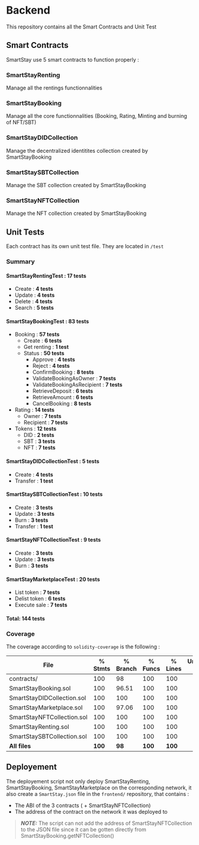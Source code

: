 # Backend

This repository contains all the Smart Contracts and Unit Test

## Smart Contracts

SmartStay use 5 smart contracts to function properly :

### SmartStayRenting

Manage all the rentings functionnalities

### SmartStayBooking

Manage all the core functionnalities (Booking, Rating, Minting and burning of NFT/SBT)

### SmartStayDIDCollection

Manage the decentralized identitites collection created by SmartStayBooking

### SmartStaySBTCollection

Manage the SBT collection created by SmartStayBooking

### SmartStayNFTCollection

Manage the NFT collection created by SmartStayBooking

## Unit Tests

Each contract has its own unit test file. They are located in `/test`

### Summary

#### SmartStayRentingTest : **17 tests**

* Create : **4 tests**
* Update : **4 tests**
* Delete : **4 tests**
* Search : **5 tests**

#### SmartStayBookingTest : **83 tests**

* Booking : **57 tests**
  * Create : **6 tests**
  * Get renting : **1 test**
  * Status : **50 tests**
    * Approve : **4 tests**
    * Reject : **4 tests**
    * ConfirmBooking : **8 tests**
    * ValidateBookingAsOwner : **7 tests**
    * ValidateBookingAsRecipient : **7 tests**
    * RetrieveDeposit : **6 tests**
    * RetrieveAmount : **6 tests**
    * CancelBooking : **8 tests**
* Rating : **14 tests**
  * Owner : **7 tests**
  * Recipient : **7 tests**
* Tokens : **12 tests**
  * DID : **2 tests**
  * SBT : **3 tests**
  * NFT : **7 tests**

#### SmartStayDIDCollectionTest : **5 tests**

* Create : **4 tests**
* Transfer : **1 test**

#### SmartStaySBTCollectionTest : **10 tests**

* Create : **3 tests**
* Update : **3 tests**
* Burn : **3 tests**
* Transfer : **1 test**

#### SmartStayNFTCollectionTest : **9 tests**

* Create : **3 tests**
* Update : **3 tests**
* Burn : **3 tests**

#### SmartStayMarketplaceTest : **20 tests**

* List token : **7 tests**
* Delist token : **6 tests**
* Execute sale : **7 tests**

#### **Total: 144 tests**

### Coverage

The coverage according to `solidity-coverage` is the following :

| File                       | % Stmts | % Branch | % Funcs | % Lines | Uncovered Lines |
| -------------------------- | ------- | -------- | ------- | ------- | --------------- |
| contracts/                 | 100     | 98       | 100     | 100     |                 |
| SmartStayBooking.sol       | 100     | 96.51    | 100     | 100     |                 |
| SmartStayDIDCollection.sol | 100     | 100      | 100     | 100     |                 |
| SmartStayMarketplace.sol   | 100     | 97.06    | 100     | 100     |                 |
| SmartStayNFTCollection.sol | 100     | 100      | 100     | 100     |                 |
| SmartStayRenting.sol       | 100     | 100      | 100     | 100     |                 |
| SmartStaySBTCollection.sol | 100     | 100      | 100     | 100     |                 |
| **All files**              | **100** | **98**   | **100** | **100** |                 |

## Deployement

The deployement script not only deploy SmartStayRenting, SmartStayBooking, SmartStayMarketplace on the corresponding network, it also create a `SmartStay.json` file in the `frontend/` repository, that contains :

-   The ABI of the 3 contracts ( + SmartStayNFTCollection)
-   The address of the contract on the network it was deployed to

> **_NOTE:_** The script can not add the address of SmartStayNFTCollection to the JSON file since it can be gotten directly from SmartStayBooking.getNFTCollection()
